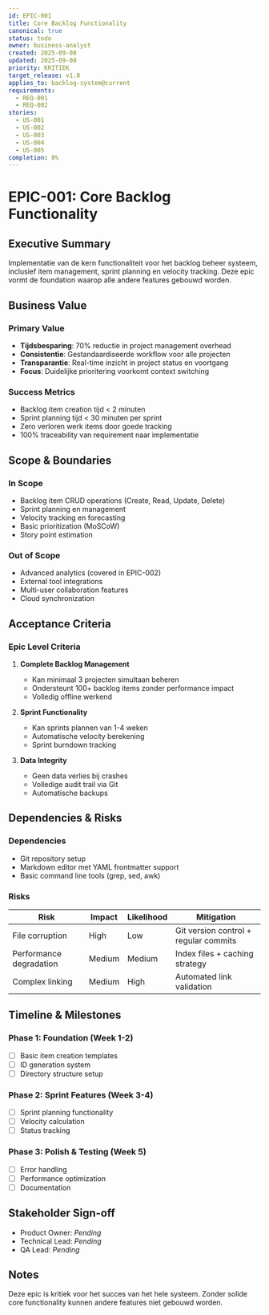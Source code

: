 ```yaml
---
id: EPIC-001
title: Core Backlog Functionality
canonical: true
status: todo
owner: business-analyst
created: 2025-09-08
updated: 2025-09-08
priority: KRITIEK
target_release: v1.0
applies_to: backlog-system@current
requirements:
  - REQ-001
  - REQ-002
stories:
  - US-001
  - US-002
  - US-003
  - US-004
  - US-005
completion: 0%
---
```


# EPIC-001: Core Backlog Functionality

## Executive Summary
Implementatie van de kern functionaliteit voor het backlog beheer systeem, inclusief item management, sprint planning en velocity tracking. Deze epic vormt de foundation waarop alle andere features gebouwd worden.

## Business Value

### Primary Value
- **Tijdsbesparing**: 70% reductie in project management overhead
- **Consistentie**: Gestandaardiseerde workflow voor alle projecten  
- **Transparantie**: Real-time inzicht in project status en voortgang
- **Focus**: Duidelijke prioritering voorkomt context switching

### Success Metrics
- Backlog item creation tijd < 2 minuten
- Sprint planning tijd < 30 minuten per sprint
- Zero verloren werk items door goede tracking
- 100% traceability van requirement naar implementatie

## Scope & Boundaries

### In Scope
- Backlog item CRUD operations (Create, Read, Update, Delete)
- Sprint planning en management
- Velocity tracking en forecasting
- Basic prioritization (MoSCoW)
- Story point estimation

### Out of Scope
- Advanced analytics (covered in EPIC-002)
- External tool integrations
- Multi-user collaboration features
- Cloud synchronization

## Acceptance Criteria

### Epic Level Criteria
1. **Complete Backlog Management**
   - Kan minimaal 3 projecten simultaan beheren
   - Ondersteunt 100+ backlog items zonder performance impact
   - Volledig offline werkend

2. **Sprint Functionality**
   - Kan sprints plannen van 1-4 weken
   - Automatische velocity berekening
   - Sprint burndown tracking

3. **Data Integrity**
   - Geen data verlies bij crashes
   - Volledige audit trail via Git
   - Automatische backups

## Dependencies & Risks

### Dependencies
- Git repository setup
- Markdown editor met YAML frontmatter support
- Basic command line tools (grep, sed, awk)

### Risks
| Risk | Impact | Likelihood | Mitigation |
|------|--------|------------|------------|
| File corruption | High | Low | Git version control + regular commits |
| Performance degradation | Medium | Medium | Index files + caching strategy |
| Complex linking | Medium | High | Automated link validation |

## Timeline & Milestones

### Phase 1: Foundation (Week 1-2)
- [ ] Basic item creation templates
- [ ] ID generation system
- [ ] Directory structure setup

### Phase 2: Sprint Features (Week 3-4)
- [ ] Sprint planning functionality
- [ ] Velocity calculation
- [ ] Status tracking

### Phase 3: Polish & Testing (Week 5)
- [ ] Error handling
- [ ] Performance optimization
- [ ] Documentation

## Stakeholder Sign-off

- Product Owner: _Pending_
- Technical Lead: _Pending_
- QA Lead: _Pending_

## Notes
Deze epic is kritiek voor het succes van het hele systeem. Zonder solide core functionality kunnen andere features niet gebouwd worden.